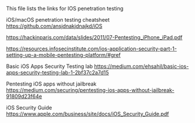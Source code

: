 This file lists the links for IOS penetration testing

iOS/macOS penetration testing cheatsheet
https://github.com/ansjdnakjdnajkd/iOS

https://hackinparis.com/data/slides/2011/07-Pentesting_iPhone_iPad.pdf

https://resources.infosecinstitute.com/ios-application-security-part-1-setting-up-a-mobile-pentesting-platform/#gref

Basic iOS Apps Security Testing lab
https://medium.com/ehsahil/basic-ios-apps-security-testing-lab-1-2bf37c2a7d15

Pentesting iOS apps without jailbreak
https://medium.com/securing/pentesting-ios-apps-without-jailbreak-91809d23f64e

iOS Security Guide
https://www.apple.com/business/site/docs/iOS_Security_Guide.pdf
